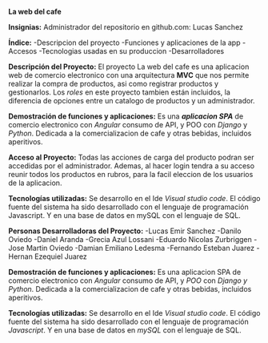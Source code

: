 **La web del cafe**

**Insignias:** 
Administrador del repositorio en github.com: Lucas Sanchez

**Índice:** 
-Descripcion del proyecto 
-Funciones y aplicaciones de la app 
-Accesos 
-Tecnologias usadas en su produccion 
-Desarrolladores

**Descripción del Proyecto:**
 El proyecto La web del cafe es una aplicacion web de comercio electronico con una arquitectura <b>MVC</b> que nos permite realizar la compra de productos, asi como registrar productos y gestionarlos. Los _roles_ en este proyecto tambien están incluidos, la diferencia de opciones entre un catalogo de productos y un administrador.

**Demostración de funciones y aplicaciones:** 
Es una ***aplicacion SPA*** de comercio electronico con *Angular* consumo de API, y POO con _Django_ y _Python_. Dedicada a la comercializacion de cafe y otras bebidas, incluidos aperitivos.

**Acceso al Proyecto:**
Todas las acciones de carga del producto podran ser accedidas por el administrador. Ademas, al hacer login tendra a su acceso reunir todos los productos en rubros, para la facil eleccion de los usuarios de la aplicacion.

**Tecnologías utilizadas:**
 Se desarrollo en el Ide _Visual studio code_. El código fuente del sistema ha sido desarrollado con el lenguaje de programación Javascript. Y en una base de datos en mySQL con el lenguaje de SQL.

**Personas Desarrolladoras del Proyecto:** 
-Lucas Emir Sanchez -Danilo Oviedo -Daniel Aranda -Grecia Azul Lossani -Eduardo Nicolas Zurbriggen -Jose Martin Oviedo -Damian Emiliano Ledesma -Fernando Esteban Juarez -Hernan Ezequiel Juarez

**Demostración de funciones y aplicaciones:**
Es una aplicacion SPA de comercio electronico con _Angular_ consumo de API, y *POO* con _Django y Python_.
Dedicada a la comercializacion de cafe y otras bebidas, incluidos aperitivos.

**Tecnologías utilizadas:**
Se desarrollo en el Ide _Visual studio code_. El código fuente del sistema ha sido desarrollado con el lenguaje de programación _Javascript_. Y en una base de datos en _mySQL_ con el lenguaje de SQL.
